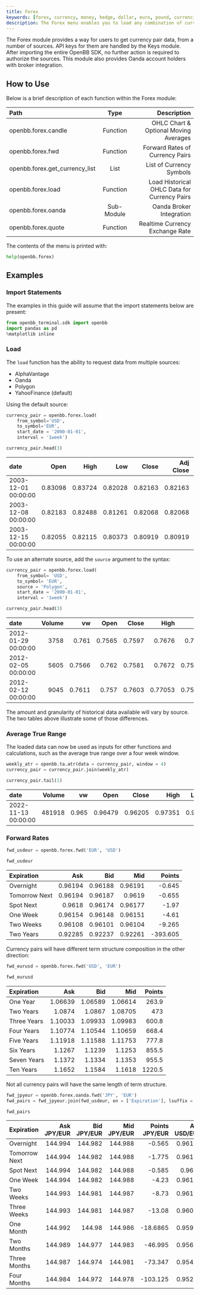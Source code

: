```yaml
---
title: Forex
keywords: [forex, currency, money, hedge, dollar, euro, pound, currencies, market, openbb sdk]
description: The Forex menu enables you to load any combination of currencies (e.g. USDEUR or JPYGBP), show current quote and historical data as well as forward rates. Furthermore, the menu has the ability to also apply Technical Analysis and Forecasting techniques.
---
```

The Forex module provides a way for users to get currency pair data, from a number of sources. API keys for them are handled by the Keys module. After importing the entire OpenBB SDK, no further action is required to authorize the sources. This module also provides Oanda account holders with broker integration.

## How to Use

Below is a brief description of each function within the Forex module:

|Path |Type |Description |
|:------------------------------|:----------:|------------------------------:|
|openbb.forex.candle |Function |OHLC Chart & Optional Moving Averages |
|openbb.forex.fwd |Function |Forward Rates of Currency Pairs |
|openbb.forex.get_currency_list |List |List of Currency Symbols |
|openbb.forex.load |Function |Load Historical OHLC Data for Currency Pairs |
|openbb.forex.oanda |Sub-Module |Oanda Broker Integration |
|openbb.forex.quote |Function |Realtime Currency Exchange Rate |

The contents of the menu is printed with:

```python
help(openbb.forex)
```

## Examples

### Import Statements

The examples in this guide will assume that the import statements below are present:

```python
from openbb_terminal.sdk import openbb
import pandas as pd
%matplotlib inline
```

### Load

The `load` function has the ability to request data from multiple sources:

- AlphaVantage
- Oanda
- Polygon
- YahooFinance (default)

Using the default source:

```python
currency_pair = openbb.forex.load(
    from_symbol='USD',
    to_symbol='EUR',
    start_date = '2000-01-01',
    interval = '1week')

currency_pair.head(3)
```

| date                |    Open |    High |     Low |   Close |   Adj Close |   Volume |
|:--------------------|--------:|--------:|--------:|--------:|------------:|---------:|
| 2003-12-01 00:00:00 | 0.83098 | 0.83724 | 0.82028 | 0.82163 |     0.82163 |        0 |
| 2003-12-08 00:00:00 | 0.82183 | 0.82488 | 0.81261 | 0.82068 |     0.82068 |        0 |
| 2003-12-15 00:00:00 | 0.82055 | 0.82115 | 0.80373 | 0.80919 |     0.80919 |        0 |

To use an alternate source, add the `source` argument to the syntax:

```python
currency_pair = openbb.forex.load(
    from_symbol= 'USD',
    to_symbol= 'EUR',
    source = 'Polygon',
    start_date = '2000-01-01',
    interval = '1week')

currency_pair.head(3)
```

| date                |   Volume |     vw |   Open |   Close |    High |     Low |   Transactions |
|:--------------------|---------:|-------:|-------:|--------:|--------:|--------:|---------------:|
| 2012-01-29 00:00:00 |     3758 | 0.761  | 0.7565 |  0.7597 | 0.7676  | 0.7565  |           3758 |
| 2012-02-05 00:00:00 |     5605 | 0.7566 | 0.762  |  0.7581 | 0.7672  | 0.75081 |           5605 |
| 2012-02-12 00:00:00 |     9045 | 0.7611 | 0.757  |  0.7603 | 0.77053 | 0.75278 |           9045 |

The amount and granularity of historical data available will vary by source. The two tables above illustrate some of those differences.

### Average True Range

The loaded data can now be used as inputs for other functions and calculations, such as the average true range over a four week window.

```python
weekly_atr = openbb.ta.atr(data = currency_pair, window = 4)
currency_pair = currency_pair.join(weekly_atr)

currency_pair.tail(1)
```

| date                |   Volume |    vw |    Open |   Close |    High |   Low |   Transactions |    ATRe_4 |
|:--------------------|---------:|------:|--------:|--------:|--------:|------:|---------------:|----------:|
| 2022-11-13 00:00:00 |   481918 | 0.965 | 0.96479 | 0.96205 | 0.97351 | 0.954 |         481918 | 0.0281756 |

### Forward Rates

```python
fwd_usdeur = openbb.forex.fwd('EUR', 'USD')

fwd_usdeur
```

| Expiration    |     Ask |     Bid |     Mid |   Points |
|:--------------|--------:|--------:|--------:|---------:|
| Overnight     | 0.96194 | 0.96188 | 0.96191 |   -0.645 |
| Tomorrow Next | 0.96194 | 0.96187 | 0.9619  |   -0.655 |
| Spot Next     | 0.9618  | 0.96174 | 0.96177 |   -1.97  |
| One Week      | 0.96154 | 0.96148 | 0.96151 |   -4.61  |
| Two Weeks     | 0.96108 | 0.96101 | 0.96104 |   -9.265 |
| Two Years     | 0.92285 | 0.92237 | 0.92261 | -393.605 |

Currency pairs will have different term structure composition in the other direction:

```python
fwd_eurusd = openbb.forex.fwd('USD', 'EUR')

fwd_eurusd
```

| Expiration   |     Ask |     Bid |     Mid |   Points |
|:-------------|--------:|--------:|--------:|---------:|
| One Year     | 1.06639 | 1.06589 | 1.06614 |    263.9 |
| Two Years    | 1.0874  | 1.0867  | 1.08705 |    473   |
| Three Years  | 1.10033 | 1.09933 | 1.09983 |    600.8 |
| Four Years   | 1.10774 | 1.10544 | 1.10659 |    668.4 |
| Five Years   | 1.11918 | 1.11588 | 1.11753 |    777.8 |
| Six Years    | 1.1267  | 1.1239  | 1.1253  |    855.5 |
| Seven Years  | 1.1372  | 1.1334  | 1.1353  |    955.5 |
| Ten Years    | 1.1652  | 1.1584  | 1.1618  |   1220.5 |

Not all currency pairs will have the same length of term structure.

```python
fwd_jpyeur = openbb.forex.oanda.fwd('JPY', 'EUR')
fwd_pairs = fwd_jpyeur.join(fwd_usdeur, on = ['Expiration'], lsuffix = ' JPY/EUR', rsuffix=' USD/EUR')

fwd_pairs
```

| Expiration    |   Ask JPY/EUR |   Bid JPY/EUR |   Mid JPY/EUR |   Points JPY/EUR |   Ask USD/EUR |   Bid USD/EUR |   Mid USD/EUR |   Points USD/EUR |
|:--------------|--------------:|--------------:|--------------:|-----------------:|--------------:|--------------:|--------------:|-----------------:|
| Overnight     |       144.994 |       144.982 |       144.988 |          -0.565  |       0.96194 |       0.96188 |       0.96191 |           -0.645 |
| Tomorrow Next |       144.994 |       144.982 |       144.988 |          -1.775  |       0.96194 |       0.96187 |       0.9619  |           -0.655 |
| Spot Next     |       144.994 |       144.982 |       144.988 |          -0.585  |       0.9618  |       0.96174 |       0.96177 |           -1.97  |
| One Week      |       144.994 |       144.982 |       144.988 |          -4.23   |       0.96154 |       0.96148 |       0.96151 |           -4.61  |
| Two Weeks     |       144.993 |       144.981 |       144.987 |          -8.73   |       0.96108 |       0.96101 |       0.96104 |           -9.265 |
| Three Weeks   |       144.993 |       144.981 |       144.987 |         -13.08   |       0.96061 |       0.96055 |       0.96058 |          -13.905 |
| One Month     |       144.992 |       144.98  |       144.986 |         -18.6865 |       0.95989 |       0.95982 |       0.95985 |          -21.155 |
| Two Months    |       144.989 |       144.977 |       144.983 |         -46.995  |       0.95697 |       0.95689 |       0.95693 |          -50.445 |
| Three Months  |       144.987 |       144.974 |       144.981 |         -73.347  |       0.95468 |       0.95459 |       0.95463 |          -73.39  |
| Four Months   |       144.984 |       144.972 |       144.978 |        -103.125  |       0.95291 |       0.95281 |       0.95286 |          -91.11  |
